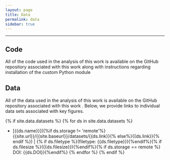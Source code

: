 ```yaml
---
layout: page
title: Data
permalink: data
sidebar: true
---
```


---
## Code
All of the code used in the analysis of this work is available on the GitHub repository associated with this work [](https://github.com/cremerlab/flux_parity) along with instructions regarding installation of the custom Python module

## Data
All of the data used in the analysis of this work is available on the GitHub repository associated with this work [](https://github.com/cremerlab/flux_parity). Below, we provide links to individual data sets associated with key figures.

{% if site.data.datasets %}
{% for ds in site.data.datasets %}
* [{{ds.name}}]({%if ds.storage !=
  'remote'%}{{site.url}}/{{site.baseurl}}/datasets/{{ds.link}}{%
  else%}{{ds.link}}{% endif %}) \| {% if ds.filetype %}(filetype:
  {{ds.filetype}}){%endif%}{% if ds.filesize %}({{ds.filesize}}){%endif%}{%
  if ds.storage == remote %} DOI: {{ds.DOI}}{%endif%}
{% endfor %}
{% endif %}